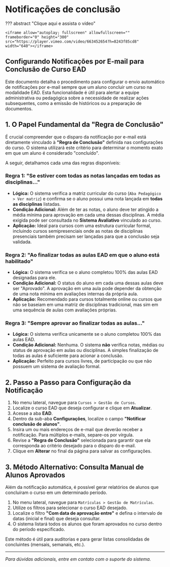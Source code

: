 # Notificações de conclusão

??? abstract "Clique aqui e assista o vídeo"

    <iframe allow="autoplay; fullscreen" allowfullscreen="" frameborder="0" height="300" src="https://player.vimeo.com/video/663452654?h=8243f85cd8" width="640"></iframe>

## **Configurando Notificações por E-mail para Conclusão de Curso EAD**

Este documento detalha o procedimento para configurar o envio automático de notificações por e-mail sempre que um aluno concluir um curso na modalidade EAD. Esta funcionalidade é útil para alertar a equipe administrativa ou pedagógica sobre a necessidade de realizar ações subsequentes, como a emissão de históricos ou a preparação de documentos.

## **1. O Papel Fundamental da "Regra de Conclusão"**

É crucial compreender que o disparo da notificação por e-mail está diretamente vinculado à **"Regra de Conclusão"** definida nas configurações do curso. O sistema utilizará este critério para determinar o momento exato em que um aluno é considerado "concluído".

A seguir, detalhamos cada uma das regras disponíveis:

### **Regra 1: "Se estiver com todas as notas lançadas em todas as disciplinas..."**

- **Lógica:** O sistema verifica a matriz curricular do curso (`Aba Pedagógico > Ver matriz`) e confirma se o aluno possui uma nota lançada em **todas as disciplinas** listadas.
- **Condição Adicional:** Além de ter as notas, o aluno deve ter atingido a média mínima para aprovação em cada uma dessas disciplinas. A média exigida pode ser consultada no **Sistema Avaliativo** vinculado ao curso.
- **Aplicação:** Ideal para cursos com uma estrutura curricular formal, incluindo cursos semipresenciais onde as notas de disciplinas presenciais também precisam ser lançadas para que a conclusão seja validada.

### **Regra 2: "Ao finalizar todas as aulas EAD em que o aluno está habilitado"**

- **Lógica:** O sistema verifica se o aluno completou 100% das aulas EAD designadas para ele.
- **Condição Adicional:** O status do aluno em cada uma dessas aulas deve ser "Aprovado". A aprovação em uma aula pode depender da obtenção de uma nota mínima em avaliações internas da própria aula.
- **Aplicação:** Recomendado para cursos totalmente online ou cursos que não se baseiam em uma matriz de disciplinas tradicional, mas sim em uma sequência de aulas com avaliações próprias.

### **Regra 3: "Sempre aprovar ao finalizar todas as aulas..."**

- **Lógica:** O sistema verifica unicamente se o aluno completou 100% das aulas EAD.
- **Condição Adicional:** Nenhuma. O sistema **não** verifica notas, médias ou status de aprovação em aulas ou disciplinas. A simples finalização de todas as aulas é suficiente para acionar a conclusão.
- **Aplicação:** Perfeito para cursos livres, de participação ou que não possuem um sistema de avaliação formal.

## **2. Passo a Passo para Configuração da Notificação**

1.  No menu lateral, navegue para `Cursos > Gestão de Cursos`.
2.  Localize o curso EAD que deseja configurar e clique em **Atualizar**.
3.  Acesse a aba **EAD**.
4.  Dentro da sub-aba **Configurações**, localize o campo **"Notificar conclusão de alunos"**.
5.  Insira um ou mais endereços de e-mail que deverão receber a notificação. Para múltiplos e-mails, separe-os por vírgula.
6.  Revise a **"Regra de Conclusão"** selecionada para garantir que ela corresponda ao critério desejado para o disparo do e-mail.
7.  Clique em **Alterar** no final da página para salvar as configurações.

## **3. Método Alternativo: Consulta Manual de Alunos Aprovados**

Além da notificação automática, é possível gerar relatórios de alunos que concluíram o curso em um determinado período.

1.  No menu lateral, navegue para `Matrículas > Gestão de Matrículas`.
2.  Utilize os filtros para selecionar o curso EAD desejado.
3.  Localize o filtro **"Com data de aprovação entre"** e defina o intervalo de datas (inicial e final) que deseja consultar.
4.  O sistema listará todos os alunos que foram aprovados no curso dentro do período especificado.

Este método é útil para auditorias e para gerar listas consolidadas de concluintes (mensais, semanais, etc.).

---

_Para dúvidas adicionais, entre em contato com o suporte do sistema._
